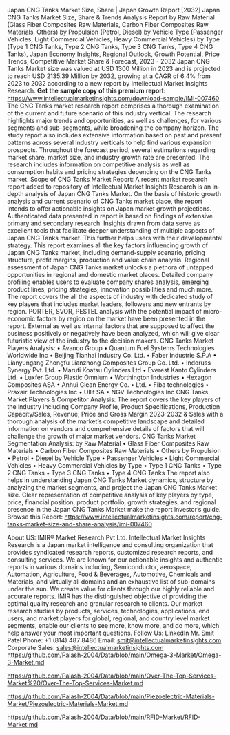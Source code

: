 Japan CNG Tanks Market Size, Share | Japan Growth Report [2032]
Japan CNG Tanks Market Size, Share & Trends Analysis Report by Raw Material (Glass Fiber Composites Raw Materials, Carbon Fiber Composites Raw Materials, Others) by Propulsion (Petrol, Diesel) by Vehicle Type (Passenger Vehicles, Light Commercial Vehicles, Heavy Commercial Vehicles) by Type (Type 1 CNG Tanks, Type 2 CNG Tanks, Type 3 CNG Tanks, Type 4 CNG Tanks), Japan Economy Insights, Regional Outlook, Growth Potential, Price Trends, Competitive Market Share & Forecast, 2023 - 2032
Japan CNG Tanks Market size was valued at USD 1300 Million in 2023 and is projected to reach USD 2135.39 Million by 2032, growing at a CAGR of 6.4% from 2023 to 2032 according to a new report by Intellectual Market Insights Research.
𝐆𝐞𝐭 𝐭𝐡𝐞 𝐬𝐚𝐦𝐩𝐥𝐞 𝐜𝐨𝐩𝐲 𝐨𝐟 𝐭𝐡𝐢𝐬 𝐩𝐫𝐞𝐦𝐢𝐮𝐦 𝐫𝐞𝐩𝐨𝐫𝐭: https://www.intellectualmarketinsights.com/download-sample/IMI-007460 
The CNG Tanks market research report comprises a thorough examination of the current and future scenario of this industry vertical. The research highlights major trends and opportunities, as well as challenges, for various segments and sub-segments, while broadening the company horizon. The study report also includes extensive information based on past and present patterns across several industry verticals to help find various expansion prospects. Throughout the forecast period, several estimations regarding market share, market size, and industry growth rate are presented. The research includes information on competitive analysis as well as consumption habits and pricing strategies depending on the CNG Tanks market.
Scope of CNG Tanks Market Report:
A recent market research report added to repository of Intellectual Market Insights Research is an in-depth analysis of Japan CNG Tanks Market. On the basis of historic growth analysis and current scenario of CNG Tanks market place, the report intends to offer actionable insights on Japan market growth projections. Authenticated data presented in report is based on findings of extensive primary and secondary research. Insights drawn from data serve as excellent tools that facilitate deeper understanding of multiple aspects of Japan CNG Tanks market. This further helps users with their developmental strategy.
This report examines all the key factors influencing growth of Japan CNG Tanks market, including demand-supply scenario, pricing structure, profit margins, production and value chain analysis. Regional assessment of Japan CNG Tanks market unlocks a plethora of untapped opportunities in regional and domestic market places. Detailed company profiling enables users to evaluate company shares analysis, emerging product lines, pricing strategies, innovation possibilities and much more.
The report covers the all the aspects of industry with dedicated study of key players that includes market leaders, followers and new entrants by region. PORTER, SVOR, PESTEL analysis with the potential impact of micro-economic factors by region on the market have been presented in the report. External as well as internal factors that are supposed to affect the business positively or negatively have been analyzed, which will give clear futuristic view of the industry to the decision makers.
CNG Tanks Market Players Analysis:
•	Avanco Group
•	Quantum Fuel Systems Technologies Worldwide Inc
•	Beijing Tianhai Industry Co. Ltd.
•	Faber Industrie S.P.A
•	Lianyungang Zhongfu Lianzhong Composites Group Co. Ltd.
•	Indoruss Synergy Pvt. Ltd.
•	Maruti Koatsu Cylinders Ltd
•	Everest Kanto Cylinders Ltd.
•	Luxfer Group Plastic Omnium
•	Worthington Industries
•	Hexagon Composites ASA
•	Anhui Clean Energy Co.
•	Ltd.
•	Fiba technologies
•	Praxair Technologies Inc
•	Ullit SA
•	NGV Technologies Inc
CNG Tanks Market Players & Competitor Analysis: The report covers the key players of the industry including Company Profile, Product Specifications, Production Capacity/Sales, Revenue, Price and Gross Margin 2023-2032 & Sales with a thorough analysis of the market’s competitive landscape and detailed information on vendors and comprehensive details of factors that will challenge the growth of major market vendors.
CNG Tanks Market Segmentation Analysis:
by Raw Material
•	Glass Fiber Composites Raw Materials
•	Carbon Fiber Composites Raw Materials
•	Others
by Propulsion
•	Petrol
•	Diesel
by Vehicle Type
•	Passenger Vehicles
•	Light Commercial Vehicles
•	Heavy Commercial Vehicles
by Type
•	Type 1 CNG Tanks
•	Type 2 CNG Tanks
•	Type 3 CNG Tanks
•	Type 4 CNG Tanks
The report also helps in understanding Japan CNG Tanks Market dynamics, structure by analyzing the market segments, and project the Japan CNG Tanks Market size. Clear representation of competitive analysis of key players by type, price, financial position, product portfolio, growth strategies, and regional presence in the Japan CNG Tanks Market make the report investor’s guide.
Browse this Report:  https://www.intellectualmarketinsights.com/report/cng-tanks-market-size-and-share-analysis/imi-007460 

About US:
IMIR® Market Research Pvt Ltd.
Intellectual Market Insights Research is a Japan market intelligence and consulting organization that provides syndicated research reports, customized research reports, and consulting services. We are known for our actionable insights and authentic reports in various domains including, Semiconductor, aerospace, Automation, Agriculture, Food & Beverages, Automotive, Chemicals and Materials, and virtually all domains and an exhaustive list of sub-domains under the sun. We create value for clients through our highly reliable and accurate reports.
IMIR has the distinguished objective of providing the optimal quality research and granular research to clients. Our market research studies by products, services, technologies, applications, end users, and market players for global, regional, and country level market segments, enable our clients to see more, know more, and do more, which help answer your most important questions.
Follow Us: LinkedIn 
Mr. Smit Patel
Phone: +1 (814) 487 8486 
Email: smit@intellectualmarketinsights.com
Corporate Sales: sales@intellectualmarketinsights.com
https://github.com/Palash-2004/Data/blob/main/Omega-3-Market/Omega-3-Market.md

https://github.com/Palash-2004/Data/blob/main/Over-The-Top-Services-Market%20/Over-The-Top-Services-Market.md

https://github.com/Palash-2004/Data/blob/main/Piezoelectric-Materials-Market/Piezoelectric-Materials-Market.md

https://github.com/Palash-2004/Data/blob/main/RFID-Market/RFID-Market.md




